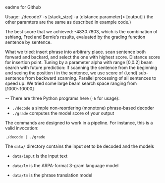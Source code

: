 eadme for Github

Usage: ./decode7 -s [stack_size] -a [distance parameter]> [output]
( the other paramters are the same as described in example code.)

The best score that we achieved: -4830.7803, which is the combination of sshiang, Fred and Bernie’s results, evaluated by the grading function sentence by sentence.


What we tried: 
insert phrase into arbitrary place.
scan sentence both forward and backard, and select the one with highest score.
Distance score for insertion point. Tuning by a parameter alpha with range [0,0.2]
beam search with future prediction: If scanning the sentence from the beginning and seeing the position i in the sentence, we use score of (i,end) sub-sentence from backward scanning.
Parallel processing of all sentences to speed up. We tried some large beam search space ranging from [1000~10000]

--
There are three Python programs here (`-h` for usage):

 - `./decode` a simple non-reordering (monotone) phrase-based decoder
 - `./grade` computes the model score of your output

The commands are designed to work in a pipeline. For instance, this is a valid invocation:

    ./decode | ./grade


The `data/` directory contains the input set to be decoded and the models

 - `data/input` is the input text

 - `data/lm` is the ARPA-format 3-gram language model

 - `data/tm` is the phrase translation model

